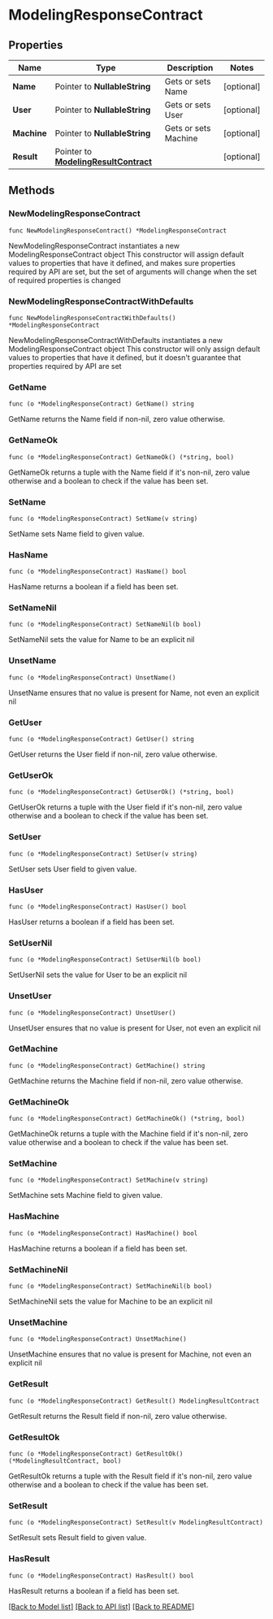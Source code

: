# ModelingResponseContract

## Properties

Name | Type | Description | Notes
------------ | ------------- | ------------- | -------------
**Name** | Pointer to **NullableString** | Gets or sets Name | [optional] 
**User** | Pointer to **NullableString** | Gets or sets User | [optional] 
**Machine** | Pointer to **NullableString** | Gets or sets Machine | [optional] 
**Result** | Pointer to [**ModelingResultContract**](ModelingResultContract.md) |  | [optional] 

## Methods

### NewModelingResponseContract

`func NewModelingResponseContract() *ModelingResponseContract`

NewModelingResponseContract instantiates a new ModelingResponseContract object
This constructor will assign default values to properties that have it defined,
and makes sure properties required by API are set, but the set of arguments
will change when the set of required properties is changed

### NewModelingResponseContractWithDefaults

`func NewModelingResponseContractWithDefaults() *ModelingResponseContract`

NewModelingResponseContractWithDefaults instantiates a new ModelingResponseContract object
This constructor will only assign default values to properties that have it defined,
but it doesn't guarantee that properties required by API are set

### GetName

`func (o *ModelingResponseContract) GetName() string`

GetName returns the Name field if non-nil, zero value otherwise.

### GetNameOk

`func (o *ModelingResponseContract) GetNameOk() (*string, bool)`

GetNameOk returns a tuple with the Name field if it's non-nil, zero value otherwise
and a boolean to check if the value has been set.

### SetName

`func (o *ModelingResponseContract) SetName(v string)`

SetName sets Name field to given value.

### HasName

`func (o *ModelingResponseContract) HasName() bool`

HasName returns a boolean if a field has been set.

### SetNameNil

`func (o *ModelingResponseContract) SetNameNil(b bool)`

 SetNameNil sets the value for Name to be an explicit nil

### UnsetName
`func (o *ModelingResponseContract) UnsetName()`

UnsetName ensures that no value is present for Name, not even an explicit nil
### GetUser

`func (o *ModelingResponseContract) GetUser() string`

GetUser returns the User field if non-nil, zero value otherwise.

### GetUserOk

`func (o *ModelingResponseContract) GetUserOk() (*string, bool)`

GetUserOk returns a tuple with the User field if it's non-nil, zero value otherwise
and a boolean to check if the value has been set.

### SetUser

`func (o *ModelingResponseContract) SetUser(v string)`

SetUser sets User field to given value.

### HasUser

`func (o *ModelingResponseContract) HasUser() bool`

HasUser returns a boolean if a field has been set.

### SetUserNil

`func (o *ModelingResponseContract) SetUserNil(b bool)`

 SetUserNil sets the value for User to be an explicit nil

### UnsetUser
`func (o *ModelingResponseContract) UnsetUser()`

UnsetUser ensures that no value is present for User, not even an explicit nil
### GetMachine

`func (o *ModelingResponseContract) GetMachine() string`

GetMachine returns the Machine field if non-nil, zero value otherwise.

### GetMachineOk

`func (o *ModelingResponseContract) GetMachineOk() (*string, bool)`

GetMachineOk returns a tuple with the Machine field if it's non-nil, zero value otherwise
and a boolean to check if the value has been set.

### SetMachine

`func (o *ModelingResponseContract) SetMachine(v string)`

SetMachine sets Machine field to given value.

### HasMachine

`func (o *ModelingResponseContract) HasMachine() bool`

HasMachine returns a boolean if a field has been set.

### SetMachineNil

`func (o *ModelingResponseContract) SetMachineNil(b bool)`

 SetMachineNil sets the value for Machine to be an explicit nil

### UnsetMachine
`func (o *ModelingResponseContract) UnsetMachine()`

UnsetMachine ensures that no value is present for Machine, not even an explicit nil
### GetResult

`func (o *ModelingResponseContract) GetResult() ModelingResultContract`

GetResult returns the Result field if non-nil, zero value otherwise.

### GetResultOk

`func (o *ModelingResponseContract) GetResultOk() (*ModelingResultContract, bool)`

GetResultOk returns a tuple with the Result field if it's non-nil, zero value otherwise
and a boolean to check if the value has been set.

### SetResult

`func (o *ModelingResponseContract) SetResult(v ModelingResultContract)`

SetResult sets Result field to given value.

### HasResult

`func (o *ModelingResponseContract) HasResult() bool`

HasResult returns a boolean if a field has been set.


[[Back to Model list]](../README.md#documentation-for-models) [[Back to API list]](../README.md#documentation-for-api-endpoints) [[Back to README]](../README.md)


